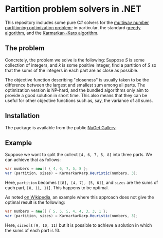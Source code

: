 # Partition problem solvers in .NET

This repository includes some pure C# solvers for the [multiway number partitioning optimization problem](https://en.wikipedia.org/wiki/Multiway_number_partitioning); in particular, the standard [greedy algorithm](https://en.wikipedia.org/wiki/Greedy_number_partitioning), and the [Karmarkar--Karp algorithm](https://en.wikipedia.org/wiki/Largest_differencing_method).

## The problem

Concretely, the problem we solve is the following: Suppose *S* is some collection of integers, and *k* is some positive integer, find a partition of *S* so that the sums of the integers in each part are as close as possible.

The objective function describing "closeness" is usually taken to be the difference between the largest and smallest sum among all parts. The optimization version is NP-hard, and the bundled algorithms only aim to provide a good solution in short time. This also means that they can be useful for other objective functions such as, say, the variance of all sums.

## Installation

The package is available from the public [NuGet Gallery](https://www.nuget.org/packages/NumberPartitioning/).

## Example

Suppose we want to split the collect `[4, 6, 7, 5, 8]` into three parts. We can achieve that as follows:

```cs
var numbers = new[] { 4, 6, 7, 5, 8 };
var (partition, sizes) = KarmarkarKarp.Heuristic(numbers, 3);
```

Here, `partition` becomes `[[8], [4, 7], [5, 6]]`, and `sizes` are the sums of each part, `[8, 11, 11]`. This happens to be optimal.

As noted [on Wikipedia](https://en.wikipedia.org/wiki/Largest_differencing_method), an example where this approach does not give the optimal result is the following:

```cs
var numbers = new[] { 5, 5, 5, 4, 4, 3, 3, 1 };
var (partition, sizes) = KarmarkarKarp.Heuristic(numbers, 3);
```

Here, `sizes` is `[9, 10, 11]` but it is possible to achieve a solution in which the sums of each part is 10.
